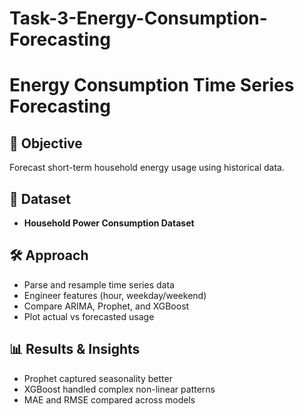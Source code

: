 # Task-3-Energy-Consumption-Forecasting
# Energy Consumption Time Series Forecasting

## 🎯 Objective
Forecast short-term household energy usage using historical data.

## 📂 Dataset
- **Household Power Consumption Dataset**

## 🛠️ Approach
- Parse and resample time series data
- Engineer features (hour, weekday/weekend)
- Compare ARIMA, Prophet, and XGBoost
- Plot actual vs forecasted usage

## 📊 Results & Insights
- Prophet captured seasonality better
- XGBoost handled complex non-linear patterns
- MAE and RMSE compared across models
